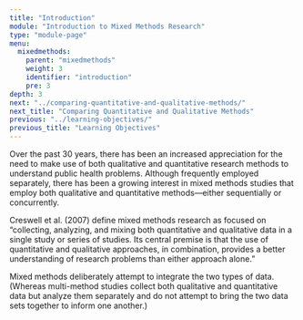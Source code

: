 ```yaml
---
title: "Introduction"
module: "Introduction to Mixed Methods Research"
type: "module-page"
menu:
  mixedmethods:
    parent: "mixedmethods"
    weight: 3
    identifier: "introduction"
    pre: 3
depth: 3
next: "../comparing-quantitative-and-qualitative-methods/"
next_title: "Comparing Quantitative and Qualitative Methods"
previous: "../learning-objectives/"
previous_title: "Learning Objectives"
---
```


Over the past 30 years, there has been an increased appreciation for the need to make use of both qualitative and quantitative research methods to understand public health problems. Although frequently employed separately, there has been a growing interest in mixed methods studies that employ both qualitative and quantitative methods—either sequentially or concurrently.

Creswell et al. (2007) define mixed methods research as focused on “collecting, analyzing, and mixing both quantitative and qualitative data in a single study or series of studies. Its central premise is that the use of quantitative and qualitative approaches, in combination, provides a better understanding of research problems than either approach alone.”

Mixed methods deliberately attempt to integrate the two types of data. (Whereas multi-method studies collect both qualitative and quantitative data but analyze them separately and do not attempt to bring the two data sets together to inform one another.) 
